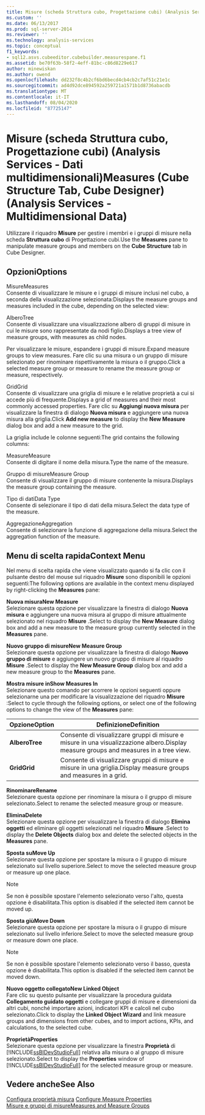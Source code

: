 ```yaml
---
title: Misure (scheda Struttura cubo, Progettazione cubi) (Analysis Services-Dati multidimensionali) | Microsoft Docs
ms.custom: ''
ms.date: 06/13/2017
ms.prod: sql-server-2014
ms.reviewer: ''
ms.technology: analysis-services
ms.topic: conceptual
f1_keywords:
- sql12.asvs.cubeeditor.cubebuilder.measurespane.f1
ms.assetid: be70f63b-58f2-4eff-81bc-c86d8229e617
author: minewiskan
ms.author: owend
ms.openlocfilehash: dd232f8c4b2cf6bd6becd4cb4cb2c7af51c21e1c
ms.sourcegitcommit: ad4d92dce894592a259721a1571b1d8736abacdb
ms.translationtype: MT
ms.contentlocale: it-IT
ms.lasthandoff: 08/04/2020
ms.locfileid: "87725147"
---
```

# <a name="measures-cube-structure-tab-cube-designer-analysis-services---multidimensional-data"></a><span data-ttu-id="4db7b-102">Misure (scheda Struttura cubo, Progettazione cubi) (Analysis Services - Dati multidimensionali)</span><span class="sxs-lookup"><span data-stu-id="4db7b-102">Measures (Cube Structure Tab, Cube Designer) (Analysis Services - Multidimensional Data)</span></span>
  <span data-ttu-id="4db7b-103">Utilizzare il riquadro **Misure** per gestire i membri e i gruppi di misure nella scheda **Struttura cubo** di Progettazione cubi.</span><span class="sxs-lookup"><span data-stu-id="4db7b-103">Use the **Measures** pane to manipulate measure groups and members on the **Cube Structure** tab in Cube Designer.</span></span>  
  
## <a name="options"></a><span data-ttu-id="4db7b-104">Opzioni</span><span class="sxs-lookup"><span data-stu-id="4db7b-104">Options</span></span>  
 <span data-ttu-id="4db7b-105">Misure</span><span class="sxs-lookup"><span data-stu-id="4db7b-105">Measures</span></span>  
 <span data-ttu-id="4db7b-106">Consente di visualizzare le misure e i gruppi di misure inclusi nel cubo, a seconda della visualizzazione selezionata:</span><span class="sxs-lookup"><span data-stu-id="4db7b-106">Displays the measure groups and measures included in the cube, depending on the selected view:</span></span>  
  
 <span data-ttu-id="4db7b-107">Albero</span><span class="sxs-lookup"><span data-stu-id="4db7b-107">Tree</span></span>  
 <span data-ttu-id="4db7b-108">Consente di visualizzare una visualizzazione albero di gruppi di misure in cui le misure sono rappresentate da nodi figlio.</span><span class="sxs-lookup"><span data-stu-id="4db7b-108">Displays a tree view of measure groups, with measures as child nodes.</span></span>  
  
 <span data-ttu-id="4db7b-109">Per visualizzare le misure, espandere i gruppi di misure.</span><span class="sxs-lookup"><span data-stu-id="4db7b-109">Expand measure groups to view measures.</span></span> <span data-ttu-id="4db7b-110">Fare clic su una misura o un gruppo di misure selezionato per rinominare rispettivamente la misura o il gruppo.</span><span class="sxs-lookup"><span data-stu-id="4db7b-110">Click a selected measure group or measure to rename the measure group or measure, respectively.</span></span>  
  
 <span data-ttu-id="4db7b-111">Grid</span><span class="sxs-lookup"><span data-stu-id="4db7b-111">Grid</span></span>  
 <span data-ttu-id="4db7b-112">Consente di visualizzare una griglia di misure e le relative proprietà a cui si accede più di frequente.</span><span class="sxs-lookup"><span data-stu-id="4db7b-112">Displays a grid of measures and their most commonly accessed properties.</span></span> <span data-ttu-id="4db7b-113">Fare clic su **Aggiungi nuova misura** per visualizzare la finestra di dialogo **Nuova misura** e aggiungere una nuova misura alla griglia.</span><span class="sxs-lookup"><span data-stu-id="4db7b-113">Click **Add new measure** to display the **New Measure** dialog box and add a new measure to the grid.</span></span>  
  
 <span data-ttu-id="4db7b-114">La griglia include le colonne seguenti:</span><span class="sxs-lookup"><span data-stu-id="4db7b-114">The grid contains the following columns:</span></span>  
  
 <span data-ttu-id="4db7b-115">Measure</span><span class="sxs-lookup"><span data-stu-id="4db7b-115">Measure</span></span>  
 <span data-ttu-id="4db7b-116">Consente di digitare il nome della misura.</span><span class="sxs-lookup"><span data-stu-id="4db7b-116">Type the name of the measure.</span></span>  
  
 <span data-ttu-id="4db7b-117">Gruppo di misure</span><span class="sxs-lookup"><span data-stu-id="4db7b-117">Measure Group</span></span>  
 <span data-ttu-id="4db7b-118">Consente di visualizzare il gruppo di misure contenente la misura.</span><span class="sxs-lookup"><span data-stu-id="4db7b-118">Displays the measure group containing the measure.</span></span>  
  
 <span data-ttu-id="4db7b-119">Tipo di dati</span><span class="sxs-lookup"><span data-stu-id="4db7b-119">Data Type</span></span>  
 <span data-ttu-id="4db7b-120">Consente di selezionare il tipo di dati della misura.</span><span class="sxs-lookup"><span data-stu-id="4db7b-120">Select the data type of the measure.</span></span>  
  
 <span data-ttu-id="4db7b-121">Aggregazione</span><span class="sxs-lookup"><span data-stu-id="4db7b-121">Aggregation</span></span>  
 <span data-ttu-id="4db7b-122">Consente di selezionare la funzione di aggregazione della misura.</span><span class="sxs-lookup"><span data-stu-id="4db7b-122">Select the aggregation function of the measure.</span></span>  
  
## <a name="context-menu"></a><span data-ttu-id="4db7b-123">Menu di scelta rapida</span><span class="sxs-lookup"><span data-stu-id="4db7b-123">Context Menu</span></span>  
 <span data-ttu-id="4db7b-124">Nel menu di scelta rapida che viene visualizzato quando si fa clic con il pulsante destro del mouse sul riquadro **Misure** sono disponibili le opzioni seguenti:</span><span class="sxs-lookup"><span data-stu-id="4db7b-124">The following options are available in the context menu displayed by right-clicking the **Measures** pane:</span></span>  
  
 <span data-ttu-id="4db7b-125">**Nuova misura**</span><span class="sxs-lookup"><span data-stu-id="4db7b-125">**New Measure**</span></span>  
 <span data-ttu-id="4db7b-126">Selezionare questa opzione per visualizzare la finestra di dialogo **Nuova misura** e aggiungere una nuova misura al gruppo di misure attualmente selezionato nel riquadro **Misure** .</span><span class="sxs-lookup"><span data-stu-id="4db7b-126">Select to display the **New Measure** dialog box and add a new measure to the measure group currently selected in the **Measures** pane.</span></span>  
  
 <span data-ttu-id="4db7b-127">**Nuovo gruppo di misure**</span><span class="sxs-lookup"><span data-stu-id="4db7b-127">**New Measure Group**</span></span>  
 <span data-ttu-id="4db7b-128">Selezionare questa opzione per visualizzare la finestra di dialogo **Nuovo gruppo di misure** e aggiungere un nuovo gruppo di misure al riquadro **Misure** .</span><span class="sxs-lookup"><span data-stu-id="4db7b-128">Select to display the **New Measure Group** dialog box and add a new measure group to the **Measures** pane.</span></span>  
  
 <span data-ttu-id="4db7b-129">**Mostra misure in**</span><span class="sxs-lookup"><span data-stu-id="4db7b-129">**Show Measures In**</span></span>  
 <span data-ttu-id="4db7b-130">Selezionare questo comando per scorrere le opzioni seguenti oppure selezionarne una per modificare la visualizzazione del riquadro **Misure** :</span><span class="sxs-lookup"><span data-stu-id="4db7b-130">Select to cycle through the following options, or select one of the following options to change the view of the **Measures** pane:</span></span>  
  
|<span data-ttu-id="4db7b-131">Opzione</span><span class="sxs-lookup"><span data-stu-id="4db7b-131">Option</span></span>|<span data-ttu-id="4db7b-132">Definizione</span><span class="sxs-lookup"><span data-stu-id="4db7b-132">Definition</span></span>|  
|------------|----------------|  
|<span data-ttu-id="4db7b-133">**Albero**</span><span class="sxs-lookup"><span data-stu-id="4db7b-133">**Tree**</span></span>|<span data-ttu-id="4db7b-134">Consente di visualizzare gruppi di misure e misure in una visualizzazione albero.</span><span class="sxs-lookup"><span data-stu-id="4db7b-134">Display measure groups and measures in a tree view.</span></span>|  
|<span data-ttu-id="4db7b-135">**Grid**</span><span class="sxs-lookup"><span data-stu-id="4db7b-135">**Grid**</span></span>|<span data-ttu-id="4db7b-136">Consente di visualizzare gruppi di misure e misure in una griglia.</span><span class="sxs-lookup"><span data-stu-id="4db7b-136">Display measure groups and measures in a grid.</span></span>|  
  
 <span data-ttu-id="4db7b-137">**Rinominare**</span><span class="sxs-lookup"><span data-stu-id="4db7b-137">**Rename**</span></span>  
 <span data-ttu-id="4db7b-138">Selezionare questa opzione per rinominare la misura o il gruppo di misure selezionato.</span><span class="sxs-lookup"><span data-stu-id="4db7b-138">Select to rename the selected measure group or measure.</span></span>  
  
 <span data-ttu-id="4db7b-139">**Elimina**</span><span class="sxs-lookup"><span data-stu-id="4db7b-139">**Delete**</span></span>  
 <span data-ttu-id="4db7b-140">Selezionare questa opzione per visualizzare la finestra di dialogo **Elimina oggetti** ed eliminare gli oggetti selezionati nel riquadro **Misure** .</span><span class="sxs-lookup"><span data-stu-id="4db7b-140">Select to display the **Delete Objects** dialog box and delete the selected objects in the **Measures** pane.</span></span>  
  
 <span data-ttu-id="4db7b-141">**Sposta su**</span><span class="sxs-lookup"><span data-stu-id="4db7b-141">**Move Up**</span></span>  
 <span data-ttu-id="4db7b-142">Selezionare questa opzione per spostare la misura o il gruppo di misure selezionato sul livello superiore.</span><span class="sxs-lookup"><span data-stu-id="4db7b-142">Select to move the selected measure group or measure up one place.</span></span>  
  
> [!NOTE]  
>  <span data-ttu-id="4db7b-143">Se non è possibile spostare l'elemento selezionato verso l'alto, questa opzione è disabilitata.</span><span class="sxs-lookup"><span data-stu-id="4db7b-143">This option is disabled if the selected item cannot be moved up.</span></span>  
  
 <span data-ttu-id="4db7b-144">**Sposta giù**</span><span class="sxs-lookup"><span data-stu-id="4db7b-144">**Move Down**</span></span>  
 <span data-ttu-id="4db7b-145">Selezionare questa opzione per spostare la misura o il gruppo di misure selezionato sul livello inferiore.</span><span class="sxs-lookup"><span data-stu-id="4db7b-145">Select to move the selected measure group or measure down one place.</span></span>  
  
> [!NOTE]  
>  <span data-ttu-id="4db7b-146">Se non è possibile spostare l'elemento selezionato verso il basso, questa opzione è disabilitata.</span><span class="sxs-lookup"><span data-stu-id="4db7b-146">This option is disabled if the selected item cannot be moved down.</span></span>  
  
 <span data-ttu-id="4db7b-147">**Nuovo oggetto collegato**</span><span class="sxs-lookup"><span data-stu-id="4db7b-147">**New Linked Object**</span></span>  
 <span data-ttu-id="4db7b-148">Fare clic su questo pulsante per visualizzare la procedura guidata **Collegamento guidato oggetti** e collegare gruppi di misure e dimensioni da altri cubi, nonché importare azioni, indicatori KPI e calcoli nel cubo selezionato.</span><span class="sxs-lookup"><span data-stu-id="4db7b-148">Click to display the **Linked Object Wizard** and link measure groups and dimensions from other cubes, and to import actions, KPIs, and calculations, to the selected cube.</span></span>  
  
 <span data-ttu-id="4db7b-149">**Proprietà**</span><span class="sxs-lookup"><span data-stu-id="4db7b-149">**Properties**</span></span>  
 <span data-ttu-id="4db7b-150">Selezionare questa opzione per visualizzare la finestra **Proprietà** di [!INCLUDE[ssBIDevStudioFull](../includes/ssbidevstudiofull-md.md)] relativa alla misura o al gruppo di misure selezionato.</span><span class="sxs-lookup"><span data-stu-id="4db7b-150">Select to display the **Properties** window of [!INCLUDE[ssBIDevStudioFull](../includes/ssbidevstudiofull-md.md)] for the selected measure group or measure.</span></span>  
  
## <a name="see-also"></a><span data-ttu-id="4db7b-151">Vedere anche</span><span class="sxs-lookup"><span data-stu-id="4db7b-151">See Also</span></span>  
 <span data-ttu-id="4db7b-152">[Configura proprietà misura](multidimensional-models/configure-measure-properties.md) </span><span class="sxs-lookup"><span data-stu-id="4db7b-152">[Configure Measure Properties](multidimensional-models/configure-measure-properties.md) </span></span>  
 [<span data-ttu-id="4db7b-153">Misure e gruppi di misure</span><span class="sxs-lookup"><span data-stu-id="4db7b-153">Measures and Measure Groups</span></span>](multidimensional-models/measures-and-measure-groups.md)  
  
  
